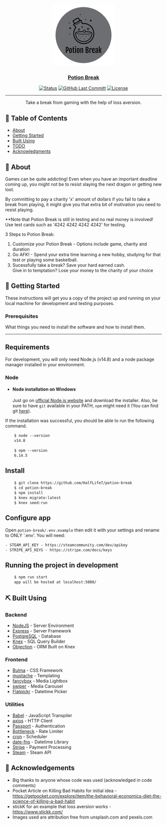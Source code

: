 <p align="center">
  <a href="https://potion-break.herokuapp.com/" rel="noopener">
 <img width=200px height=200px src="https://github.com/HalfLife7/potion-break/blob/master/public/images/big-potion-break-logo.png?raw=true" alt="Project logo"></a>
</p>

<h3 align="center"><a href="https://potion-break.herokuapp.com/">Potion Break</a></h3>

<div align="center">

[![Status](https://img.shields.io/badge/status-active-success.svg)]()
[![GitHub Last Committ](https://img.shields.io/github/last-commit/HalfLife7/potion-break)](https://github.com/HalfLife7/potion-break/commits/master)
[![License](https://img.shields.io/github/license/HalfLife7/potion-break)](/LICENSE)

</div>

---

<p align="center"> Take a break from gaming with the help of loss aversion.
    <br> 
</p>

## 📝 Table of Contents

- [About](#about)
- [Getting Started](#getting_started)
- [Built Using](#built_using)
- [TODO](./TODO.md)
- [Acknowledgments](#acknowledgement)

## 🧐 About <a name = "about"></a>

<p>Games can be quite addicting! Even when you have an important deadline coming up, you might not be to resist slaying the next dragon or getting new loot.</p>

<p>By committing to pay a charity 'x' amount of dollars if you fail to take a break from playing, it might give you that extra bit of motivation you need to resist playing.</p>

<p>**Note that Potion Break is still in testing and no real money is involved! Use test cards such as '4242 4242 4242 4242' for testing.</p>

<p>3 Steps to Potion Break:</p>

<ol>
  <li>Customize your Potion Break - Options include game, charity and duration</li>
  <li>Go AFK! - Spend your extra time learning a new hobby, studying for that test or playing some basketball.</li>
  <li>Sucessfully take a break? Save your hard earned cash.<br>Give in to temptation? Lose your money to the charity of your choice</li>
</ol>

## 🏁 Getting Started <a name = "getting_started"></a>

These instructions will get you a copy of the project up and running on your local machine for development and testing purposes.

### Prerequisites

What things you need to install the software and how to install them.

---

## Requirements

For development, you will only need Node.js (v14.8) and a node package manager installed in your environment.

### Node

- #### Node installation on Windows

  Just go on [official Node.js website](https://nodejs.org/) and download the installer.
  Also, be sure to have `git` available in your PATH, `npm` might need it (You can find git [here](https://git-scm.com/)).

If the installation was successful, you should be able to run the following command.

```
    $ node --version
    v14.8

    $ npm --version
    6.14.5
```

## Install

```
    $ git clone https://github.com/HalfLife7/potion-break
    $ cd potion-break
    $ npm install
    $ knex migrate:latest
    $ knex seed:run
```

## Configure app

Open `potion-break/.env.example` then edit it with your settings and rename to ONLY '.env'. You will need:

```
- STEAM_API_KEY - https://steamcommunity.com/dev/apikey
- STRIPE_API_KEYS - https://stripe.com/docs/keys
```

## Running the project in development

```
    $ npm run start
    app will be hosted at localhost:5000/
```

## ⛏️ Built Using <a name = "built_using"></a>

### Backend

- [NodeJS](https://nodejs.org/en/) - Server Environment
- [Express](https://expressjs.com/) - Server Framework
- [PostgreSQL](https://www.postgresql.org/) - Database
- [Knex](http://knexjs.org/) - SQL Query Builder
- [Objection](https://vincit.github.io/objection.js/) - ORM Built on Knex

### Frontend

- [Bulma](https://bulma.io/) - CSS Framework
- [mustache](https://mustache.github.io/) - Templating
- [fancybox](http://fancyapps.com/fancybox/3/) - Media Lightbox
- [swiper](https://swiperjs.com/) - Media Carousel
- [Flatpickr](https://flatpickr.js.org/) - Datetime Picker

### Utilities

- [Babel](https://babeljs.io/) - JavaScript Transpiler
- [axios](https://www.npmjs.com/package/axios) - HTTP Client
- [Passport](http://www.passportjs.org/) - Authentication
- [Bottleneck](https://github.com/SGrondin/bottleneck#readme) - Rate Limiter
- [cron](https://www.npmjs.com/package/cron) - Scheduler
- [date-fns](https://date-fns.org/) - Datetime Library
- [Stripe](https://stripe.com/) - Payment Processing
- [Steam](https://steamcommunity.com/dev) - Steam API

## 🎉 Acknowledgements <a name = "acknowledgement"></a>

- Big thanks to anyone whose code was used (acknowledged in code comments)
- Pocket Article on Killing Bad Habits for initial idea - https://getpocket.com/explore/item/the-behavioral-economics-diet-the-science-of-killing-a-bad-habit
- stickK for an example that loss aversion works - https://www.stickk.com/
- Images used are attribution free from unsplash.com and pexels.com
